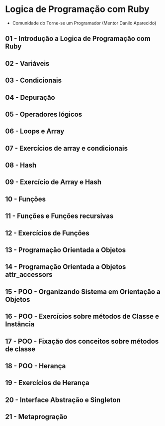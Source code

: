 # Logica de Programação com Ruby

- Comunidade do Torne-se um Programador (Mentor Danilo Aparecido)

## 01 - Introdução a Logica de Programação com Ruby

## 02 - Variáveis

## 03 - Condicionais

## 04 - Depuração

## 05 - Operadores lógicos

## 06 - Loops e Array

## 07 - Exercícios de array e condicionais

## 08 - Hash

## 09 - Exercício de Array e Hash

## 10 - Funções

## 11 - Funções e Funções recursivas

## 12 - Exercícios de Funções

## 13 - Programação Orientada a Objetos

## 14 - Programação Orientada a Objetos attr_accessors

## 15 - POO - Organizando Sistema em Orientação a Objetos

## 16 - POO - Exercícios sobre métodos de Classe e Instância

## 17 - POO - Fixação dos conceitos sobre métodos de classe

## 18 - POO - Herança

## 19 - Exercícios de Herança

## 20 - Interface Abstração e Singleton

## 21 - Metaprogração









